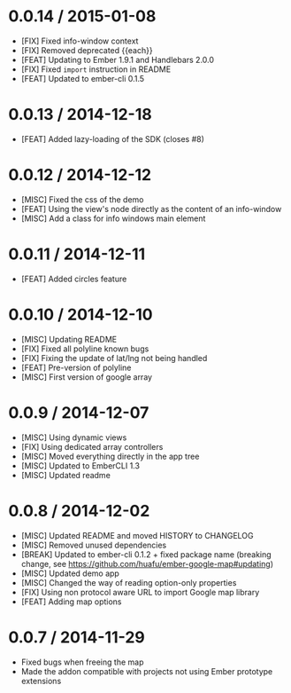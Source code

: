 
0.0.14 / 2015-01-08
===================

  * [FIX] Fixed info-window context
  * [FIX] Removed deprecated {{each}}
  * [FEAT] Updating to Ember 1.9.1 and Handlebars 2.0.0
  * [FIX] Fixed `import` instruction in README
  * [FEAT] Updated to ember-cli 0.1.5

0.0.13 / 2014-12-18
===================

  * [FEAT] Added lazy-loading of the SDK (closes #8)

0.0.12 / 2014-12-12
===================

  * [MISC] Fixed the css of the demo
  * [FEAT] Using the view's node directly as the content of an info-window
  * [MISC] Add a class for info windows main element

0.0.11 / 2014-12-11
===================

  * [FEAT] Added circles feature

0.0.10 / 2014-12-10
===================

  * [MISC] Updating README
  * [FIX] Fixed all polyline known bugs
  * [FIX] Fixing the update of lat/lng not being handled
  * [FEAT] Pre-version of polyline
  * [MISC] First version of google array

0.0.9 / 2014-12-07
==================

  * [MISC] Using dynamic views
  * [FIX] Using dedicated array controllers
  * [MISC] Moved everything directly in the app tree
  * [MISC] Updated to EmberCLI 1.3
  * [MISC] Updated readme

0.0.8 / 2014-12-02
==================

  * [MISC] Updated README and moved HISTORY to CHANGELOG
  * [MISC] Removed unused dependencies
  * [BREAK] Updated to ember-cli 0.1.2 + fixed package name (breaking change, see https://github.com/huafu/ember-google-map#updating)
  * [MISC] Updated demo app
  * [MISC] Changed the way of reading option-only properties
  * [FIX] Using non protocol aware URL to import Google map library
  * [FEAT] Adding map options

0.0.7 / 2014-11-29
==================

* Fixed bugs when freeing the map
* Made the addon compatible with projects not using Ember prototype extensions
